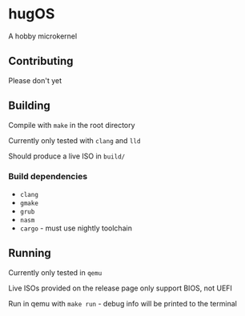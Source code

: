 # hugOS
A hobby microkernel

## Contributing
Please don't yet

## Building
Compile with `make` in the root directory

Currently only tested with `clang` and `lld`

Should produce a live ISO in `build/`

### Build dependencies
- `clang`
- `gmake`
- `grub`
- `nasm`
- `cargo` - must use nightly toolchain

## Running
Currently only tested in `qemu`

Live ISOs provided on the release page only support BIOS, not UEFI

Run in qemu with `make run` - debug info will be printed to the terminal